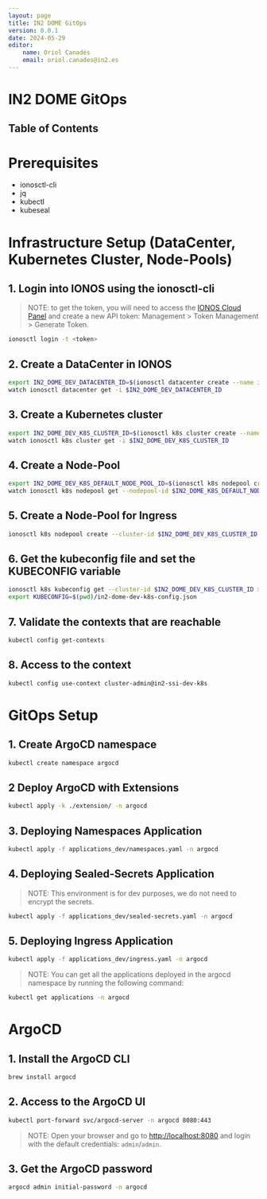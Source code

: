 ```yaml
---
layout: page
title: IN2 DOME GitOps
version: 0.0.1
date: 2024-05-29
editor:
    name: Oriol Canadés
    email: oriol.canades@in2.es 
---
```


<h1>IN2 DOME GitOps</h1>

<h2>Table of Contents</h2>

# Prerequisites
- ionosctl-cli
- jq
- kubectl
- kubeseal

# Infrastructure Setup (DataCenter, Kubernetes Cluster, Node-Pools)

## 1. Login into IONOS using the ionosctl-cli

> NOTE: to get the token, you will need to access the [IONOS Cloud Panel](https://dcd.ionos.com/) and create a new API token: Management > Token Management > Generate Token.

```bash
ionosctl login -t <token>
```

## 2. Create a DataCenter in IONOS

```bash
export IN2_DOME_DEV_DATACENTER_ID=$(ionosctl datacenter create --name in2-ssi-dev -o json | jq -r '.items[0].id')
watch ionosctl datacenter get -i $IN2_DOME_DEV_DATACENTER_ID
```

## 3. Create a Kubernetes cluster

```bash
export IN2_DOME_DEV_K8S_CLUSTER_ID=$(ionosctl k8s cluster create --name in2-ssi-dev-k8s -o json | jq -r '.items[0].id')
watch ionosctl k8s cluster get -i $IN2_DOME_DEV_K8S_CLUSTER_ID
```

## 4. Create a Node-Pool

```bash
export IN2_DOME_DEV_K8S_DEFAULT_NODE_POOL_ID=$(ionosctl k8s nodepool create --cluster-id $IN2_DOME_DEV_K8S_CLUSTER_ID --name default-pool --node-count 2 --ram 8192 --storage-size 10 --datacenter-id $IN2_DOME_DEV_DATACENTER_ID --cpu-family "INTEL_SKYLAKE"  -o json | jq -r '.items[0].id')
watch ionosctl k8s nodepool get --nodepool-id $IN2_DOME_K8S_DEFAULT_NODEPOOL_ID --cluster-id $IN2_DOME_DEV_K8S_CLUSTER_ID
```

## 5. Create a Node-Pool for Ingress

```bash
ionosctl k8s nodepool create --cluster-id $IN2_DOME_DEV_K8S_CLUSTER_ID \    --name ingress --node-count 1 --datacenter-id $IN2_DOME_DEV_DATACENTER_ID --cpu-family "INTEL_SKYLAKE" --labels nodepool=ingress
```

## 6. Get the kubeconfig file and set the KUBECONFIG variable

```bash
ionosctl k8s kubeconfig get --cluster-id $IN2_DOME_DEV_K8S_CLUSTER_ID > in2-dome-dev-k8s-config.json
export KUBECONFIG=$(pwd)/in2-dome-dev-k8s-config.json
```

## 7. Validate the contexts that are reachable

```bash
kubectl config get-contexts
```

## 8. Access to the context

```bash
kubectl config use-context cluster-admin@in2-ssi-dev-k8s
```

# GitOps Setup

## 1. Create ArgoCD namespace

```bash
kubectl create namespace argocd
```

## 2 Deploy ArgoCD with Extensions

```bash
kubectl apply -k ./extension/ -n argocd
```

## 3. Deploying Namespaces Application

```bash
kubectl apply -f applications_dev/namespaces.yaml -n argocd
```

## 4. Deploying Sealed-Secrets Application

> NOTE: This environment is for dev purposes, we do not need to encrypt the secrets.

```bash
kubectl apply -f applications_dev/sealed-secrets.yaml -n argocd
```

## 5. Deploying Ingress Application

```bash
kubectl apply -f applications_dev/ingress.yaml -n argocd
```

> NOTE: You can get all the applications deployed in the argocd namespace by running the following command:

```bash
kubectl get applications -n argocd
```

# ArgoCD

## 1. Install the ArgoCD CLI

```bash
brew install argocd
```

## 2. Access to the ArgoCD UI

```bash
kubectl port-forward svc/argocd-server -n argocd 8080:443
```

> NOTE: Open your browser and go to [http://localhost:8080](http://localhost:8080) and login with the default credentials: `admin`/`admin`.

## 3. Get the ArgoCD password

```bash
argocd admin initial-password -n argocd
```
